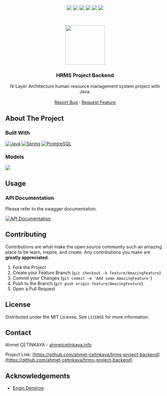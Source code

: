 <p align="center">
  <a href="https://github.com/ahmet-cetinkaya/hrms-project-backend/graphs/contributors"><img src="https://img.shields.io/github/contributors/ahmet-cetinkaya/hrms-project-backend.svg?style=for-the-badge"></a>
  <a href="https://github.com/ahmet-cetinkaya/hrms-project-backend/network/members"><img src="https://img.shields.io/github/forks/ahmet-cetinkaya/hrms-project-backend.svg?style=for-the-badge"></a>
  <a href="https://github.com/ahmet-cetinkaya/hrms-project-backend/stargazers"><img src="https://img.shields.io/github/stars/ahmet-cetinkaya/hrms-project-backend.svg?style=for-the-badge"></a>
  <a href="https://github.com/ahmet-cetinkaya/hrms-project-backend/issues"><img src="https://img.shields.io/github/issues/ahmet-cetinkaya/hrms-project-backend.svg?style=for-the-badge"></a>
  <a href="https://github.com/ahmet-cetinkaya/hrms-project-backend/blob/master/LICENSE"><img src="https://img.shields.io/github/license/ahmet-cetinkaya/hrms-project-backend.svg?style=for-the-badge"></a>
  <a href="https://linkedin.com/in/ahmet-cetinkaya"><img src="https://img.shields.io/badge/-LinkedIn-black.svg?style=for-the-badge&logo=linkedin&colorB=555"></a>
</p>
<br />

<p align="center">
  <a href="https://github.com/ahmet-cetinkaya/hrms-project-backend"><img src="https://user-images.githubusercontent.com/53148314/117860940-8a011800-b299-11eb-82ee-54fa0c7a9c3a.png" height="125"></a>
  <h3 align="center">HRMS Project Backend</h3>
  <p align="center">
    N-Layer Architecture human resource management system project with Java.
    <br />
    <br />
    <a href="https://github.com/ahmet-cetinkaya/hrms-project-backend/issues">Report Bug</a>
    ·
    <a href="https://github.com/ahmet-cetinkaya/hrms-project-backend/issues">Request Feature</a>
  </p>
</p>

## About The Project

### Built With

[![Java](https://img.shields.io/badge/Java-ED8B00?style=for-the-badge&logo=java&logoColor=white)](https://www.java.com/)
[![Spring](https://img.shields.io/badge/Spring-6DB33F?style=for-the-badge&logo=spring&logoColor=white)](https://spring.io/)
[![PostgreSQL](https://img.shields.io/badge/PostgreSQL-316192?style=for-the-badge&logo=postgresql&logoColor=white)](https://www.postgresql.org/)

### Models

[![](https://user-images.githubusercontent.com/53148314/119817328-85be3700-bef6-11eb-852e-b9c71cfda87c.png)](https://user-images.githubusercontent.com/53148314/119817328-85be3700-bef6-11eb-852e-b9c71cfda87c.png)

## Usage

### API Documentation

Please refer to the swagger documentation.

[![API Documentation](https://img.shields.io/badge/Swagger-85EA2D?style=for-the-badge&logo=swagger&logoColor=black)](https://github.com/ahmet-cetinkaya/hrms-project-backend/blob/master/APIDocumentation.md)

## Contributing

Contributions are what make the open source community such an amazing place to be learn, inspire, and create. Any contributions you make are **greatly appreciated**.

1. Fork the Project
2. Create your Feature Branch (`git checkout -b feature/AmazingFeature`)
3. Commit your Changes (`git commit -m 'Add some AmazingFeature'`)
4. Push to the Branch (`git push origin feature/AmazingFeature`)
5. Open a Pull Request

## License

Distributed under the MIT License. See `LICENSE` for more information.

## Contact

Ahmet ÇETİNKAYA - [ahmetcetinkaya.info](https://ahmetcetinkaya.info/)

Project Link: [https://github.com/ahmet-cetinkaya/hrms-project-backend](https://github.com/ahmet-cetinkaya/hrms-project-backend)

## Acknowledgements

- [Engin Demirog](https://www.linkedin.com/in/engindemirog)
